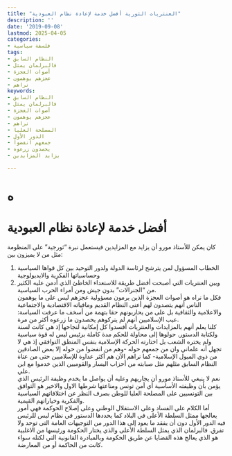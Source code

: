```yaml
---
title: "العنتريات الثورية أفضل خدمة لإعادة نظام العبودية"
description: ''
date: '2019-09-08'
lastmod: 2025-04-05
categories:
- فلسفة سياسية
tags:
- النظام السابق
- فالبرلمان يمثل
- أصوات العجزة
- عجزهم يوهمون
- نراهم
keywords:
- النظام السابق
- فالبرلمان يمثل
- أصوات العجزة
- عجزهم يوهمون
- نراهم
- المصلحة العليا
- الدور الأول
- جمعهم انفضوا
- يحصدون زرعوه
- يزايد المزايدين

---
```

# **ه**

# **أفضل خدمة** **لإعادة نظام العبودية**

كان يمكن للأستاذ مورو أن يزايد مع المزايدين فيستعمل نبرة “ثورجية” على المنظومة مثل من لا يميزون بين:  
1. الخطاب المسؤول لمن يترشح لرئاسة الدولة ولدور التوحيد بين كل قواها السياسية وحساسياتها الفكرية والايديولوجية  
2. وبين العنتريات التي أصبحت أفضل طريقة للاستعداء الخاطئ الذي أدمن عليه الكثير من “الجنرالات” بدون جيش ومن أمراء الحرب السياسية.  
فكل ما نراه هو أصوات العجزة الذين يرمون مسؤولية عجزهم ليس على ما يوهمون الناس أنهم يتصدون لهم أعني النظام القديم ومافياته الاقتصادية والاجتماعية والاعلامية والثقافية بل على من يحاربونهم حقا بتهمة من أسخف ما عرفت السياسة: عيب الإسلاميين أنهم لم يتركوهم يحصدون ما زرعوه أكثر من مرة.  
كلنا يعلم أنهم بالمزايدات والعنتريات أفسدوا كل إمكانية لنجاحها إذ هي كانت لسنة ولكتابة الدستور. حولوها إلى محاولة للحكم مدة كاملة برئيس ليس له قوة سياسية ولم يختره الشعب بل اختارته الحركة الإسلامية بنفس المنطق التوافقي إذ هي لا تجهل أنه علماني وان من جمعهم حوله -وهم من انفضوا من حوله إلا بعض الصادقين من ذوي الميول الإسلامية- كما نراهم الآن هم أكثر عداوة للإسلاميين حتى من عتاة النظام السابق مثلهم مثل صبابته من أحزاب اليسار والقوميين الذين خدموا مع ابن علي.  
نعم لا ينبغي للأستاذ مورو أن يجاريهم وعليه أن يواصل ما يخدم وظيفة الرئيس الذي يؤمن بأن وظيفته الأساسية أي أمن تونس ومناعتها شرطها الاول والاخير هو التوافق بين التونسيين على المصلحة العليا للوطن بصرف النظر عن اختلافاتهم السياسية والفكرية وخياراتهم القيمية.  
أما الكلام على الفساد وعلى الاستقلال الوطني وعلى إصلاح الحوكمة فهي أمور يعالجها ممثل السلطة الأعلى في البلاد كما يحددها الدستور في نظام ليس للرئيس فيه الدور الأول دون أن يفقد ما يعود إلى هذا الدور من التوجيهات العامة التي توحد ولا تفرق. فالبرلمان الذي يمثل السلطة الأعلى والذي يختار الحكومة ورئيسها من الاغلبية هو الذي يعالج هذه القضايا عن طريق الحكومة وبالمبادرة القانونية التي لكتله سواء كانت من الحاكمة أو من المعارضة.

###
